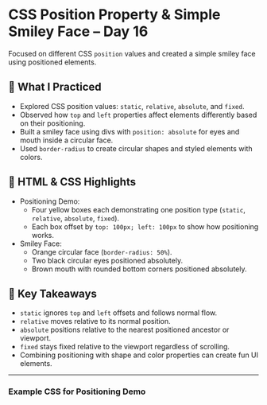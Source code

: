 
# CSS Position Property & Simple Smiley Face – Day 16

Focused on different CSS `position` values and created a simple smiley face using positioned elements.

## 🔧 What I Practiced

- Explored CSS position values: `static`, `relative`, `absolute`, and `fixed`.  
- Observed how `top` and `left` properties affect elements differently based on their positioning.  
- Built a smiley face using divs with `position: absolute` for eyes and mouth inside a circular face.  
- Used `border-radius` to create circular shapes and styled elements with colors.

## 📄 HTML & CSS Highlights

- Positioning Demo:  
  - Four yellow boxes each demonstrating one position type (`static`, `relative`, `absolute`, `fixed`).  
  - Each box offset by `top: 100px; left: 100px` to show how positioning works.  
- Smiley Face:  
  - Orange circular face (`border-radius: 50%`).  
  - Two black circular eyes positioned absolutely.  
  - Brown mouth with rounded bottom corners positioned absolutely.

## 🧠 Key Takeaways

- `static` ignores `top` and `left` offsets and follows normal flow.  
- `relative` moves relative to its normal position.  
- `absolute` positions relative to the nearest positioned ancestor or viewport.  
- `fixed` stays fixed relative to the viewport regardless of scrolling.  
- Combining positioning with shape and color properties can create fun UI elements.

---

### Example CSS for Positioning Demo


